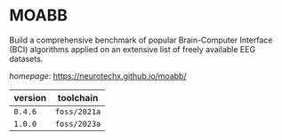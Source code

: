 # MOABB

Build a comprehensive benchmark of popular Brain-Computer Interface (BCI) algorithms applied on an extensive list of freely available EEG datasets.

*homepage*: <https://neurotechx.github.io/moabb/>

version | toolchain
--------|----------
``0.4.6`` | ``foss/2021a``
``1.0.0`` | ``foss/2023a``
